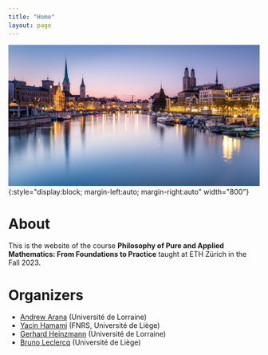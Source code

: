 ```yaml
---
title: "Home"
layout: page
---
```


![title](/assets/img/zurich-sky-blue.jpg){:style="display:block; margin-left:auto; margin-right:auto" width="800"}

# About

This is the website of the course **Philosophy of Pure and Applied Mathematics: From Foundations to Practice** taught at ETH Zürich in the Fall 2023.


# Organizers

- [Andrew Arana](http://poincare.univ-lorraine.fr/fr/membre-titulaire/andrew-arana) (Université de Lorraine)
- [Yacin Hamami](https://www.yacinhamami.com/) (FNRS, Université de Liège)
- [Gerhard Heinzmann](https://poincare.univ-lorraine.fr/fr/membre-titulaire/gerhard-heinzmann) (Université de Lorraine)
- [Bruno Leclercq](https://www.uliege.be/cms/c_9054334/fr/repertoire?uid=u015356) (Université de Liège)



